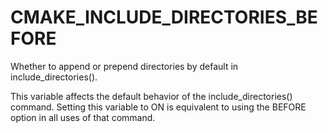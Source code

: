   

# CMAKE_INCLUDE_DIRECTORIES_BEFORE  
Whether to append or prepend directories by default in
include_directories().  

This variable affects the default behavior of the include_directories()
command.  Setting this variable to ON is equivalent to using the BEFORE
option in all uses of that command.  

